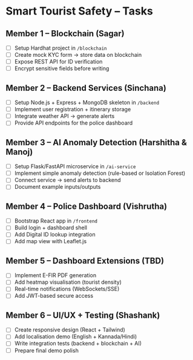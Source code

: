 # Smart Tourist Safety – Tasks

## Member 1 – Blockchain (Sagar)
- [ ] Setup Hardhat project in `/blockchain`
- [ ] Create mock KYC form → store data on blockchain
- [ ] Expose REST API for ID verification
- [ ] Encrypt sensitive fields before writing

## Member 2 – Backend Services (Sinchana)
- [ ] Setup Node.js + Express + MongoDB skeleton in `/backend`
- [ ] Implement user registration + itinerary storage
- [ ] Integrate weather API → generate alerts
- [ ] Provide API endpoints for the police dashboard

## Member 3 – AI Anomaly Detection (Harshitha & Manoj)
- [ ] Setup Flask/FastAPI microservice in `/ai-service`
- [ ] Implement simple anomaly detection (rule-based or Isolation Forest)
- [ ] Connect service → send alerts to backend
- [ ] Document example inputs/outputs

## Member 4 – Police Dashboard (Vishrutha)
- [ ] Bootstrap React app in `/frontend`
- [ ] Build login + dashboard shell
- [ ] Add Digital ID lookup integration
- [ ] Add map view with Leaflet.js

## Member 5 – Dashboard Extensions (TBD)
- [ ] Implement E-FIR PDF generation
- [ ] Add heatmap visualisation (tourist density)
- [ ] Real-time notifications (WebSockets/SSE)
- [ ] Add JWT-based secure access

## Member 6 – UI/UX + Testing (Shashank)
- [ ] Create responsive design (React + Tailwind)
- [ ] Add localisation demo (English + Kannada/Hindi)
- [ ] Write integration tests (backend + blockchain + AI)
- [ ] Prepare final demo polish
